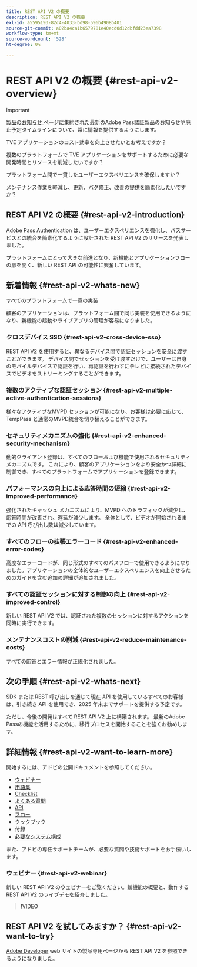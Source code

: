 ```yaml
---
title: REST API V2 の概要
description: REST API V2 の概要
exl-id: a5595193-82c4-4033-bd98-596b4908b401
source-git-commit: a02ba4ca1b6579781e40ecd0d12dbfdd23ea7398
workflow-type: tm+mt
source-wordcount: '528'
ht-degree: 0%

---
```


# REST API V2 の概要 {#rest-api-v2-overview}

>[!IMPORTANT]
>
> [ 製品のお知らせ ](/help/authentication/product-announcements.md) ページに集約された最新のAdobe Pass認証製品のお知らせや廃止予定タイムラインについて、常に情報を提供するようにします。

TVE アプリケーションのコスト効率を向上させたいとお考えですか？

複数のプラットフォームで TVE アプリケーションをサポートするために必要な開発時間とリソースを削減したいですか？

プラットフォーム間で一貫したユーザーエクスペリエンスを確保しますか？

メンテナンス作業を軽減し、更新、バグ修正、改善の提供を簡素化したいですか？

## REST API V2 の概要 {#rest-api-v2-introduction}

Adobe Pass Authentication は、ユーザーエクスペリエンスを強化し、パスサービスとの統合を簡素化するように設計された REST API V2 のリリースを発表しました。

プラットフォームにとって大きな前進となり、新機能とアプリケーションフローの扉を開く、新しい REST API の可能性に興奮しています。

## 新着情報 {#rest-api-v2-whats-new}

すべてのプラットフォームで一意の実装

顧客のアプリケーションは、プラットフォーム間で同じ実装を使用できるようになり、新機能の起動やライブアプリの管理が容易になりました。

### クロスデバイス SSO {#rest-api-v2-cross-device-sso}

REST API V2 を使用すると、異なるデバイス間で認証セッションを安全に渡すことができます。 デバイス間でセッションを受け渡すだけで、ユーザーは自身のモバイルデバイスで認証を行い、再認証を行わずにテレビに接続されたデバイスでビデオをストリーミングすることができます。

### 複数のアクティブな認証セッション {#rest-api-v2-multiple-active-authentication-sessions}

様々なアクティブなMVPD セッションが可能になり、お客様は必要に応じて、TempPass と通常のMVPD統合を切り替えることができます。

### セキュリティメカニズムの強化 {#rest-api-v2-enhanced-security-mechanism}

動的クライアント登録は、すべてのフローおよび機能で使用されるセキュリティメカニズムです。 これにより、顧客のアプリケーションをより安全かつ詳細に制御でき、すべてのプラットフォームでアプリケーションを登録できます。

### パフォーマンスの向上による応答時間の短縮 {#rest-api-v2-improved-performance}

強化されたキャッシュ メカニズムにより、MVPD へのトラフィックが減少し、応答時間が改善され、遅延が減少します。 全体として、ビデオが開始されるまでの API 呼び出し数は減少しています。

### すべてのフローの拡張エラーコード {#rest-api-v2-enhanced-error-codes}

高度なエラーコードが、同じ形式のすべてのパスフローで使用できるようになりました。アプリケーションの全体的なユーザーエクスペリエンスを向上させるためのガイドを含む追加の詳細が追加されました。

### すべての認証セッションに対する制御の向上 {#rest-api-v2-improved-control}

新しい REST API V2 では、認証された複数のセッションに対するアクションを同時に実行できます。

### メンテナンスコストの削減 {#rest-api-v2-reduce-maintenance-costs}

すべての応答とエラー情報が正規化されました。

## 次の手順 {#rest-api-v2-whats-next}

SDK または REST 呼び出しを通じて現在 API を使用しているすべてのお客様は、引き続き API を使用でき、2025 年末までサポートを提供する予定です。

ただし、今後の開発はすべて REST API V2 上に構築されます。 最新のAdobe Passの機能を活用するために、移行プロセスを開始することを強くお勧めします。

## 詳細情報 {#rest-api-v2-want-to-learn-more}

開始するには、アドビの公開ドキュメントを参照してください。

- [ウェビナー](#rest-api-v2-webinar)
- [用語集](rest-api-v2-glossary.md)
- [Checklist](rest-api-v2-checklist.md)
- [よくある質問](rest-api-v2-faqs.md)
- [API](apis/rest-api-v2-apis-overview.md)
- [フロー](flows/rest-api-v2-flows-overview.md)
- クックブック
- 付録
- [必要なシステム構成](/help/authentication/integration-guide-programmers/minimum-system-requirements.md)

また、アドビの専任サポートチームが、必要な質問や技術サポートをお手伝いします。

### ウェビナー {#rest-api-v2-webinar}

新しい REST API V2 のウェビナーをご覧ください。新機能の概要と、動作する REST API V2 のライブデモを紹介しました。

>[!VIDEO](https://video.tv.adobe.com/v/3457461/?quality=12&learn=on)

## REST API V2 を試してみますか？ {#rest-api-v2-want-to-try}

[Adobe Developer](https://developer.adobe.com/adobe-pass/) web サイトの製品専用ページから REST API V2 を参照できるようになりました。
